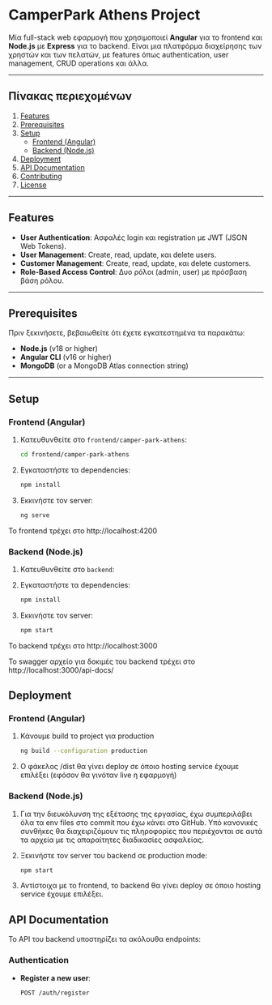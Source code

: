 # CamperPark Athens Project

Μία full-stack web εφαρμογή που χρησιμοποιεί **Angular** για το frontend και **Node.js** με **Express** για το backend. Είναι μια πλατφόρμα διαχείρησης των χρηστών και των πελατών, με features όπως authentication, user management, CRUD operations και άλλα.

---

## Πίνακας περιεχομένων

1. [Features](#features)
2. [Prerequisites](#prerequisites)
3. [Setup](#setup)
   - [Frontend (Angular)](#frontend-angular)
   - [Backend (Node.js)](#backend-nodejs)
4. [Deployment](#deployment)
5. [API Documentation](#api-documentation)
6. [Contributing](#contributing)
7. [License](#license)

---

## Features

- **User Authentication**: Ασφαλές login και registration με JWT (JSON Web Tokens).
- **User Management**: Create, read, update, και delete users.
- **Customer Management**: Create, read, update, και delete customers.
- **Role-Based Access Control**: Δυο ρόλοι (admin, user) με πρόσβαση βάση ρόλου.

---

## Prerequisites

Πριν ξεκινήσετε, βεβαιωθείτε ότι έχετε εγκατεστημένα τα παρακάτω:

- **Node.js** (v18 or higher)
- **Angular CLI** (v16 or higher)
- **MongoDB** (or a MongoDB Atlas connection string)

---

## Setup

### Frontend (Angular)

1. Κατευθυνθείτε στο `frontend/camper-park-athens`:
   ```bash
   cd frontend/camper-park-athens

2. Εγκαταστήστε τα dependencies:
   ```bash
   npm install

3. Εκκινήστε τον server:
   ```bash
   ng serve

To frontend τρέχει στο http://localhost:4200

### Backend (Node.js)

1. Κατευθυνθείτε στο `backend`:

2. Εγκαταστήστε τα dependencies:
   ```bash
   npm install

3. Εκκινήστε τον server:
   ```bash
   npm start

To backend τρέχει στο http://localhost:3000

To swagger αρχείο για δοκιμές του backend τρέχει στο http://localhost:3000/api-docs/

## Deployment

### Frontend (Angular)

1. Κάνουμε build το project για production
   ```bash
   ng build --configuration production

2. Ο φάκελος /dist θα γίνει deploy σε όποιο hosting service έχουμε επιλέξει (εφόσον θα γινόταν live η εφαρμογή)

### Backend (Node.js)

1. Για την διευκόλυνση της εξέτασης της εργασίας, έχω συμπεριλάβει όλα τα env files στο commit που έχω κάνει στο GitHub. Υπό κανονικές συνθήκες θα διαχειριζόμουν τις πληροφορίες που περιέχονται σε αυτά τα αρχεία με τις απαραίτητες διαδικασίες ασφαλείας.

2. Ξεκινήστε τον server του backend σε production mode:
   ```bash
   npm start
3. Αντίστοιχα με το frontend, το backend θα γίνει deploy σε όποιο hosting service έχουμε επιλέξει.

## API Documentation

Το ΑPI του backend υποστηρίζει τα ακόλουθα endpoints:

### Authentication

- **Register a new user**:
  ```http
  POST /auth/register
